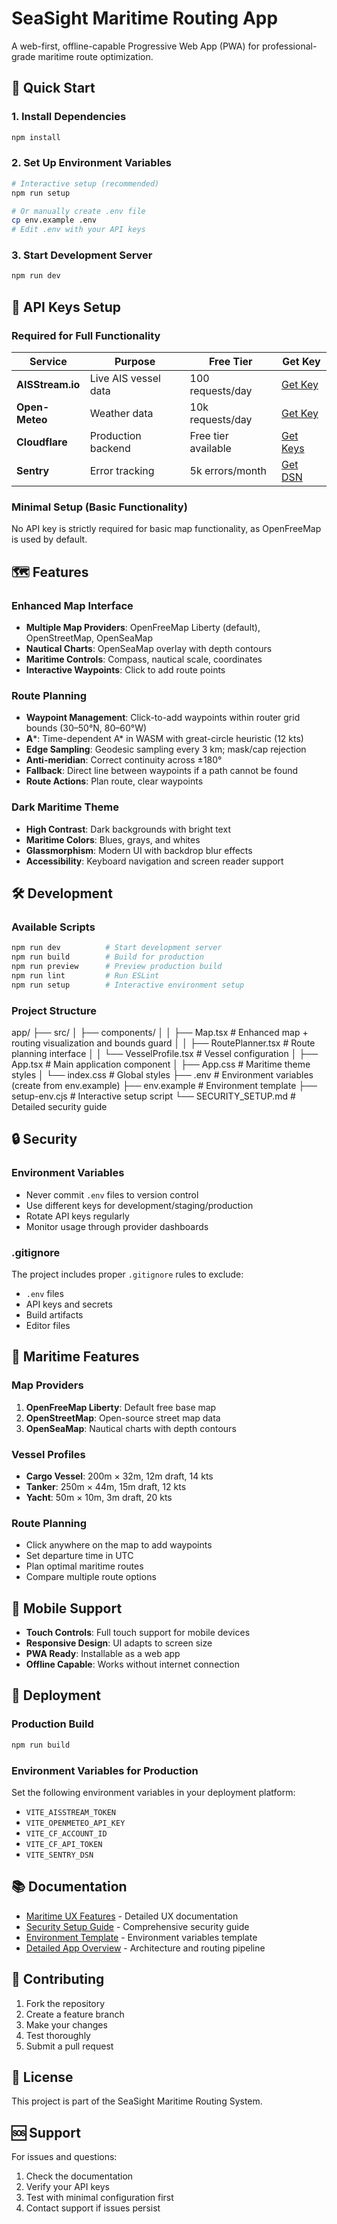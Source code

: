 # SeaSight Maritime Routing App

A web-first, offline-capable Progressive Web App (PWA) for professional-grade maritime route optimization.

## 🚀 Quick Start

### 1. Install Dependencies
```bash
npm install
```

### 2. Set Up Environment Variables
```bash
# Interactive setup (recommended)
npm run setup

# Or manually create .env file
cp env.example .env
# Edit .env with your API keys
```

### 3. Start Development Server
```bash
npm run dev
```

## 🔐 API Keys Setup

### Required for Full Functionality

| Service | Purpose | Free Tier | Get Key |
|---------|---------|-----------|---------|
| **AISStream.io** | Live AIS vessel data | 100 requests/day | [Get Key](https://aisstream.io/) |
| **Open-Meteo** | Weather data | 10k requests/day | [Get Key](https://open-meteo.com/) |
| **Cloudflare** | Production backend | Free tier available | [Get Keys](https://dash.cloudflare.com/) |
| **Sentry** | Error tracking | 5k errors/month | [Get DSN](https://sentry.io/) |

### Minimal Setup (Basic Functionality)
No API key is strictly required for basic map functionality, as OpenFreeMap is used by default.

## 🗺️ Features

### Enhanced Map Interface
- **Multiple Map Providers**: OpenFreeMap Liberty (default), OpenStreetMap, OpenSeaMap
- **Nautical Charts**: OpenSeaMap overlay with depth contours
- **Maritime Controls**: Compass, nautical scale, coordinates
- **Interactive Waypoints**: Click to add route points

### Route Planning
- **Waypoint Management**: Click-to-add waypoints within router grid bounds (30–50°N, 80–60°W)
- **A***: Time-dependent A* in WASM with great-circle heuristic (12 kts)
- **Edge Sampling**: Geodesic sampling every 3 km; mask/cap rejection
- **Anti-meridian**: Correct continuity across ±180°
- **Fallback**: Direct line between waypoints if a path cannot be found
- **Route Actions**: Plan route, clear waypoints

### Dark Maritime Theme
- **High Contrast**: Dark backgrounds with bright text
- **Maritime Colors**: Blues, grays, and whites
- **Glassmorphism**: Modern UI with backdrop blur effects
- **Accessibility**: Keyboard navigation and screen reader support

## 🛠️ Development

### Available Scripts
```bash
npm run dev          # Start development server
npm run build        # Build for production
npm run preview      # Preview production build
npm run lint         # Run ESLint
npm run setup        # Interactive environment setup
```

### Project Structure
app/
├── src/
│ ├── components/
│ │ ├── Map.tsx # Enhanced map + routing visualization and bounds guard
│ │ ├── RoutePlanner.tsx # Route planning interface
│ │ └── VesselProfile.tsx # Vessel configuration
│ ├── App.tsx # Main application component
│ ├── App.css # Maritime theme styles
│ └── index.css # Global styles
├── .env # Environment variables (create from env.example)
├── env.example # Environment template
├── setup-env.cjs # Interactive setup script
└── SECURITY_SETUP.md # Detailed security guide


## 🔒 Security

### Environment Variables
- Never commit `.env` files to version control
- Use different keys for development/staging/production
- Rotate API keys regularly
- Monitor usage through provider dashboards

### .gitignore
The project includes proper `.gitignore` rules to exclude:
- `.env` files
- API keys and secrets
- Build artifacts
- Editor files

## 🌊 Maritime Features

### Map Providers
1. **OpenFreeMap Liberty**: Default free base map
2. **OpenStreetMap**: Open-source street map data
3. **OpenSeaMap**: Nautical charts with depth contours

### Vessel Profiles
- **Cargo Vessel**: 200m × 32m, 12m draft, 14 kts
- **Tanker**: 250m × 44m, 15m draft, 12 kts
- **Yacht**: 50m × 10m, 3m draft, 20 kts

### Route Planning
- Click anywhere on the map to add waypoints
- Set departure time in UTC
- Plan optimal maritime routes
- Compare multiple route options

## 📱 Mobile Support

- **Touch Controls**: Full touch support for mobile devices
- **Responsive Design**: UI adapts to screen size
- **PWA Ready**: Installable as a web app
- **Offline Capable**: Works without internet connection

## 🚀 Deployment

### Production Build
```bash
npm run build
```

### Environment Variables for Production
Set the following environment variables in your deployment platform:
- `VITE_AISSTREAM_TOKEN`
- `VITE_OPENMETEO_API_KEY`
- `VITE_CF_ACCOUNT_ID`
- `VITE_CF_API_TOKEN`
- `VITE_SENTRY_DSN`

## 📚 Documentation

- [Maritime UX Features](MARITIME_UX.md) - Detailed UX documentation
- [Security Setup Guide](SECURITY_SETUP.md) - Comprehensive security guide
- [Environment Template](env.example) - Environment variables template
- [Detailed App Overview](../docs/document.md) - Architecture and routing pipeline

## 🤝 Contributing

1. Fork the repository
2. Create a feature branch
3. Make your changes
4. Test thoroughly
5. Submit a pull request

## 📄 License

This project is part of the SeaSight Maritime Routing System.

## 🆘 Support

For issues and questions:
1. Check the documentation
2. Verify your API keys
3. Test with minimal configuration first
4. Contact support if issues persist